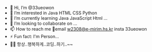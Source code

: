- 👋 Hi, I’m @33ueowon
- 👀 I’m interested in Java HTML CSS Python
- 🌱 I’m currently learning Java JavaScript Html ...
- 💞️ I’m looking to collaborate on ...
- 📫 How to reach me email w2308@e-mirim.hs.kr
                     insta 33ueowon
- ⚡ Fun fact: I'm Person...
- ✌🏻 항상..행복하게..코딩..하기..~~

<!---
33ueowon/33ueowon is a ✨ special ✨ repository because its `README.md` (this file) appears on your GitHub profile.
You can click the Preview link to take a look at your changes.
--->
